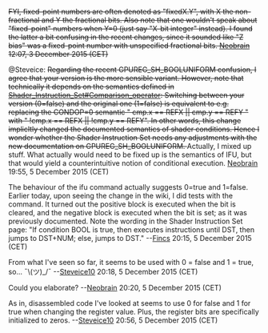 <s>FYI, fixed-point numbers are often denoted as "fixedX.Y", with X the
non-fractional and Y the fractional bits. Also note that one wouldn't
speak about "fixed-point" numbers when Y=0 (just say "X-bit integer"
instead). I found the latter a bit confusing in the recent changes,
since it sounded like "Z bias" was a fixed-point number with unspecified
fractional bits. [Neobrain](User:Neobrain "wikilink") 12:07, 3 December
2015 (CET)</s>

@Steveice: <s>Regarding the recent GPUREG_SH_BOOLUNIFORM confusion, I
agree that your version is the more sensible variant. However, note that
technically it depends on the semantics defined in
[Shader_Instruction_Set#Comparison_operator](Shader_Instruction_Set#Comparison_operator "wikilink"):
Switching between your version (0=false) and the original one (1=false)
is equivalent to e.g. replacing the CONDOP=0 semantic " cmp.x == REFX
\|\| cmp.y == REFY " with " !cmp.x == REFX \|\| !cmp.y == REFY". In
other words, this change implicltly changed the documented semantics of
shader conditions. Hence I wonder whether the Shader Instruction Set
needs any adjustments with the new documentation on
GPUREG_SH_BOOLUNIFORM. </s> Actually, I mixed up stuff. What actually
would need to be fixed up is the semantics of IFU, but that would yield
a counterintuitive notion of conditional execution.
[Neobrain](User:Neobrain "wikilink") 19:55, 5 December 2015 (CET)

The behaviour of the ifu command actually suggests 0=true and 1=false.
Earlier today, upon seeing the change in the wiki, I did tests with the
command. It turned out the positive block is executed when the bit is
cleared, and the negative block is executed when the bit is set; as it
was previously documented. Note the wording in the Shader Instruction
Set page: "If condition BOOL is true, then executes instructions until
DST, then jumps to DST+NUM; else, jumps to DST."
--[Fincs](User:Fincs "wikilink") 20:15, 5 December 2015 (CET)


From what I've seen so far, it seems to be used with 0 = false and 1 =
true, so... ¯\\(ツ)_/¯ --[Steveice10](User:Steveice10 "wikilink")
20:18, 5 December 2015 (CET)

<!-- -->



Could you elaborate? --[Neobrain](User:Neobrain "wikilink") 20:20, 5
December 2015 (CET)

<!-- -->



As in, disassembled code I've looked at seems to use 0 for false and 1
for true when changing the register value. Plus, the register bits are
specifically initialized to zeros.
--[Steveice10](User:Steveice10 "wikilink") 20:56, 5 December 2015 (CET)
